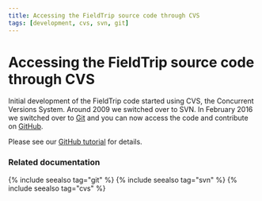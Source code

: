 ```yaml
---
title: Accessing the FieldTrip source code through CVS
tags: [development, cvs, svn, git]
---
```


# Accessing the FieldTrip source code through CVS

Initial development of the FieldTrip code started using CVS, the Concurrent Versions System. Around 2009 we switched over to SVN. In February 2016 we switched over to [Git](http://git-scm.com) and you can now access the code and contribute on [GitHub](http://github.com/fieldtrip).

Please see our [GitHub tutorial](/development/git) for details.

### Related documentation

{% include seealso tag="git" %}
{% include seealso tag="svn" %}
{% include seealso tag="cvs" %}
